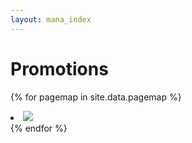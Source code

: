 ```yaml
---
layout: mana_index
---
```

# Promotions
{% for pagemap in site.data.pagemap %}
  <li>
    <a href="{{ pagemap.linkUrl }}">
      <img src="{{ site.url }}/{{ pagemap.imageUrl }}" style="max-width:100%;height: auto;" />
    </a>
  </li>
{% endfor %}